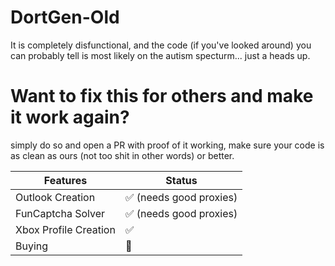 # DortGen-Old
It is completely disfunctional, and the code (if you've looked around) you can probably tell is most likely on the autism specturm... just a heads up.

# Want to fix this for others and make it work again?
simply do so and open a PR with proof of it working, make sure your code is as clean as ours (not too shit in other words) or better.


| Features | Status |
|--|--|
| Outlook Creation | ✅ (needs good proxies)|
| FunCaptcha Solver | ✅ (needs good proxies)
| Xbox Profile Creation | ✅ |
| Buying | 🚫 |
